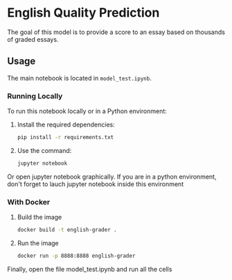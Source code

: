 # English Quality Prediction

The goal of this model is to provide a score to an essay based on thousands of graded essays.

## Usage

The main notebook is located in `model_test.ipynb`.

### Running Locally

To run this notebook locally or in a Python environment:

1. Install the required dependencies:
   
   ```bash
   pip install -r requirements.txt

2. Use the command:

   ```bash
   jupyter notebook

Or open jupyter notebook graphically.
If you are in a python environment, don't forget to lauch jupyter notebook inside this environment


### With Docker

1. Build the image

   ```bash
   docker build -t english-grader .

2. Run the image

   ```bash
   docker run -p 8888:8888 english-grader

Finally, open the file model_test.ipynb and run all the cells
